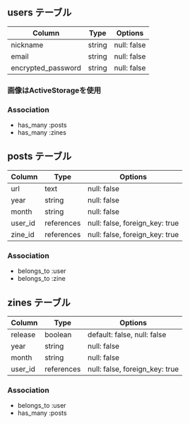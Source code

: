## users テーブル

| Column             | Type    | Options     |
| ------------------ | ------- | ----------- |
| nickname           | string  | null: false |
| email              | string  | null: false |
| encrypted_password | string  | null: false |

### 画像はActiveStorageを使用

### Association

- has_many :posts
- has_many :zines


## posts テーブル

| Column  | Type       | Options                        |
| ------- | ---------- | ------------------------------ |
| url     | text       | null: false                    |
| year    | string     | null: false                    |
| month   | string     | null: false                    |
| user_id | references | null: false, foreign_key: true |
| zine_id | references | null: false, foreign_key: true |

### Association

- belongs_to :user
- belongs_to :zine


## zines テーブル

| Column  | Type       | Options                        |
| ------- | ---------- | ------------------------------ |
| release | boolean    | default: false, null: false    |
| year    | string     | null: false                    |
| month   | string     | null: false                    |
| user_id | references | null: false, foreign_key: true |

### Association

- belongs_to :user
- has_many :posts